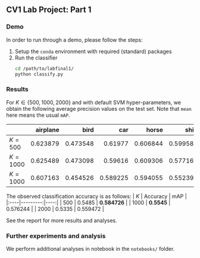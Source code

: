 ## CV1 Lab Project: Part 1

### Demo

In order to run through a demo, please follow the steps:

1. Setup the `conda` environment with required (standard) packages
2. Run the classifier
   ```bash
   cd /path/to/labfinal1/
   python classify.py
   ```

### Results

For $K \in \{500, 1000, 2000\}$ and with default SVM hyper-parameters, we obtain the following average precision values on the test set. Note that `mean` here means the usual `mAP`.

|                   |   airplane |     bird |     car |    horse |     ship |     mean |
|:------------------|-----------:|---------:|--------:|---------:|---------:|---------:|
| $K = 500$ |   0.623879 | 0.473548 | 0.61977 | 0.606844 | 0.599587 | 0.584726 |
| $K = 1000$ |   0.625489 | 0.473098 | 0.59616 | 0.609306 | 0.577168 | 0.576244 |
| $K = 1000$ |   0.607163 | 0.454526 | 0.589225 | 0.594055 | 0.552394 | 0.559472 |

The observed classification accuracy is as follows:
| $K$ | Accuracy | mAP |
|:----|---------:|----:|
| $500$ | 0.5485 | **0.584726** |
| $1000$ | **0.5545** | 0.576244 |
| $2000$ | 0.5335 | 0.559472 |

See the report for more results and analyses.

### Further experiments and analysis

We perform additional analyses in notebook in the `notebooks/` folder.
